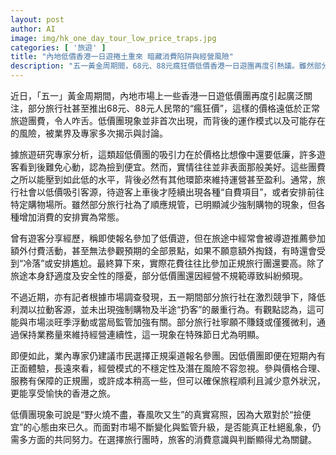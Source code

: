```yaml
---
layout: post
author: AI
image: img/hk_one_day_tour_low_price_traps.jpg
categories: [ '旅遊' ]
title: "內地低價香港一日遊捲土重來 暗藏消費陷阱與經營風險"
description: "五一黃金周期間，68元、88元瘋狂價低價香港一日遊團再度引熱議。雖然部分旅行社為搶市降價激烈競爭，未見嚴重強制購物或扔客，但旅途“自費項目”、潛在消費壓力及糾紛難以避免。專家提醒，撿便宜心態下，低價團經營模式不穩、服務保障弱，消費者需警惕背後風險，宜選擇正規旅行團確保旅程順利。"
---
```

近日，「五一」黃金周期間，內地市場上一些香港一日遊低價團再度引起廣泛關注，部分旅行社甚至推出68元、88元人民幣的“瘋狂價”，這樣的價格遠低於正常旅遊團費，令人咋舌。低價團現象並非首次出現，而背後的運作模式以及可能存在的風險，被業界及專家多次揭示與討論。

據旅遊研究專家分析，這類超低價團的吸引力在於價格比想像中還要低廉，許多遊客看到後難免心動，認為撿到便宜。然而，實情往往並非表面那般美好。這些團費之所以能壓到如此低的水平，背後必然有其他環節來維持運營甚至盈利。通常，旅行社會以低價吸引客源，待遊客上車後才陸續出現各種“自費項目”，或者安排前往特定購物場所。雖然部分旅行社為了順應規管，已明顯減少強制購物的現象，但各種增加消費的安排實為常態。

曾有遊客分享經歷，稱即使報名參加了低價遊，但在旅途中經常會被導遊推薦參加額外付費活動，甚至無法參觀預期的全部景點，如果不願意額外掏錢，有時還會受到“冷落”或安排尷尬。最終算下來，實際花費往往比參加正規旅行團還要高。除了旅途本身舒適度及安全性的隱憂，部分低價團還因經營不規範導致糾紛頻現。

不過近期，亦有記者根據市場調查發現，五一期間部分旅行社在激烈競爭下，降低利潤以拉動客源，並未出現強制購物及半途“扔客”的嚴重行為。有觀點認為，這可能與市場淡旺季浮動或當局監管加強有關。部分旅行社寧願不賺錢或僅獲微利，通過保持業務量來維持經營連續性，這一現象在特殊節日尤為明顯。

即便如此，業內專家仍建議市民選擇正規渠道報名參團。因低價團即便在短期內有正面體驗，長遠來看，經營模式的不穩定性及潛在風險不容忽視。參與價格合理、服務有保障的正規團，或許成本稍高一些，但可以確保旅程順利且減少意外狀況，更能享受愉快的香港之旅。

低價團現象可說是“野火燒不盡，春風吹又生”的真實寫照，因為大眾對於“撿便宜”的心態由來已久。而面對市場不斷變化與監管升級，是否能真正杜絕亂象，仍需多方面的共同努力。在選擇旅行團時，旅客的消費意識與判斷顯得尤為關鍵。